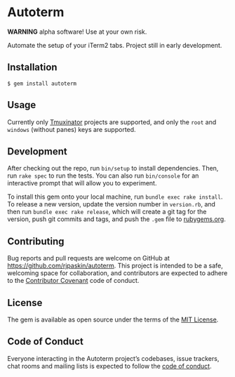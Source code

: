# Autoterm

**WARNING** alpha software! Use at your own risk.

Automate the setup of your iTerm2 tabs. Project still in early development.

## Installation

    $ gem install autoterm

## Usage

Currently only [Tmuxinator](https://github.com/tmuxinator/tmuxinator) projects are supported, and only the `root` and `windows` (without panes) keys are supported.

## Development

After checking out the repo, run `bin/setup` to install dependencies. Then, run `rake spec` to run the tests. You can also run `bin/console` for an interactive prompt that will allow you to experiment.

To install this gem onto your local machine, run `bundle exec rake install`. To release a new version, update the version number in `version.rb`, and then run `bundle exec rake release`, which will create a git tag for the version, push git commits and tags, and push the `.gem` file to [rubygems.org](https://rubygems.org).

## Contributing

Bug reports and pull requests are welcome on GitHub at https://github.com/rjpaskin/autoterm. This project is intended to be a safe, welcoming space for collaboration, and contributors are expected to adhere to the [Contributor Covenant](http://contributor-covenant.org) code of conduct.

## License

The gem is available as open source under the terms of the [MIT License](http://opensource.org/licenses/MIT).

## Code of Conduct

Everyone interacting in the Autoterm project’s codebases, issue trackers, chat rooms and mailing lists is expected to follow the [code of conduct](https://github.com/[USERNAME]/autoterm/blob/master/CODE_OF_CONDUCT.md).
